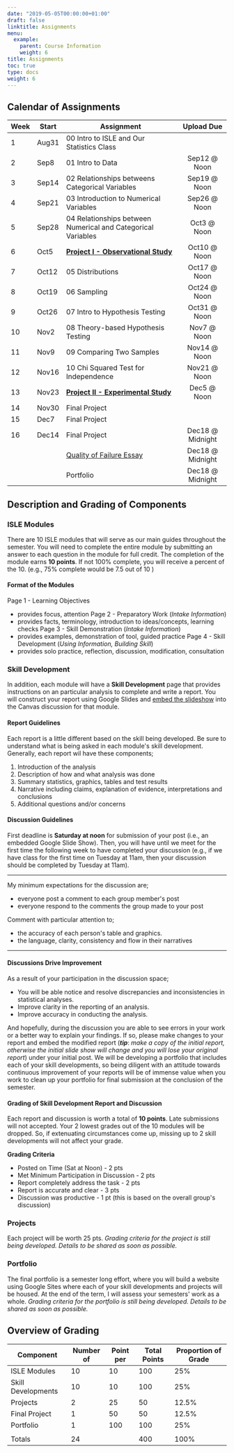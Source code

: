 ```yaml
---
date: "2019-05-05T00:00:00+01:00"
draft: false
linktitle: Assignments
menu:
  example:
    parent: Course Information
    weight: 6
title: Assignments
toc: true
type: docs
weight: 6
---
```


## Calendar of Assignments

| Week  | Start  | Assignment                                                   |    Upload Due    |
|-------|--------|--------------------------------------------------------------|:----------------:|
| 1     | Aug31  | 00 Intro to ISLE and Our Statistics Class                    |                  |
| 2     | Sep8   | 01 Intro to Data                                             |   Sep12 @ Noon   |
| 3     | Sep14  | 02 Relationships betweens Categorical Variables              |   Sep19 @ Noon   |
| 4     | Sep21  | 03 Introduction to Numerical Variables                       |   Sep26 @ Noon   |
| 5     | Sep28  | 04 Relationships between Numerical and Categorical Variables |    Oct3 @ Noon   |
| 6     | Oct5   | [**Project I - Observational Study**](/courses/stat159/project-one/index.html)  |   Oct10 @ Noon   |
| 7     | Oct12  | 05 Distributions                                             |   Oct17 @ Noon   |
| 8     | Oct19  | 06 Sampling                                                  |   Oct24 @ Noon   |
| 9     | Oct26  | 07 Intro to Hypothesis Testing                               |   Oct31 @ Noon   |
| 10    | Nov2   | 08 Theory-based Hypothesis Testing                           |    Nov7 @ Noon   |
| 11    | Nov9   | 09 Comparing Two Samples                                     |   Nov14 @ Noon   |
| 12    | Nov16  | 10 Chi Squared Test for Independence                         |   Nov21 @ Noon   |
| 13    | Nov23  | [**Project II - Experimental Study**](/courses/stat159/project-2/index.html)    |    Dec5 @ Noon   |
| 14    | Nov30  | Final Project                                                |                  |
| 15    | Dec7   | Final Project                                                |                  |
| 16    | Dec14  | Final Project                                                | Dec18 @ Midnight |
|       |        | [Quality of Failure Essay](/courses/stat159/failure.html)    | Dec18 @ Midnight |
|       |        | Portfolio                                                    | Dec18 @ Midnight |

## Description and Grading of Components  

### ISLE Modules
There are 10 ISLE modules that will serve as our main guides throughout the semester.  You will need to complete the entire module by submitting an answer to each question in the module for full credit.  The completion of the module earns **10 points**.  If not 100% complete, you will receive a percent of the 10. (e.g.,  75% complete would be 7.5 out of 10 )

#### Format of the Modules
Page 1 - Learning Objectives 
  - provides focus, attention
Page 2 - Preparatory Work (*Intake Information*)
  - provides facts, terminology, introduction to ideas/concepts, learning checks
Page 3 - Skill Demonstration (*Intake Information*)
  - provides examples, demonstration of tool, guided practice
Page 4 - Skill Development (*Using Information, Building Skill*)
  - provides solo practice, reflection, discussion, modification, consultation 

### Skill Development 
In addition, each module will have a **Skill Development** page that provides instructions on an particular analysis to complete and write a report.  You will construct your report using Google Slides and [embed the slideshow](https://blogs.acu.edu/adamscenter/2020/04/19/embed-a-google-slides-presentation-in-canvas/) into the Canvas discussion for that module. 

#### Report Guidelines
Each report is a little different based on the skill being developed.  Be sure to understand what is being asked in each module's skill development.  Generally, each report wil have these components;
1. Introduction of the analysis
2. Description of how and what analysis was done
3. Summary statistics, graphics, tables and test results
4. Narrative including claims, explanation of evidence, interpretations and conclusions
5. Additional questions and/or concerns

#### Discussion Guidelines
First deadline is **Saturday at noon** for submission of your post (i.e., an embedded Google Slide Show).  Then, you will have until we meet for the first time the following week to have completed your discussion (e.g., if we have class for the first time on Tuesday at 11am, then your discussion should be completed by Tuesday at 11am).  

***
My minimum expectations for the discussion are; 
- everyone post a comment to each group member's post
- everyone respond to the comments the group made to your post

Comment with particular attention to;
- the accuracy of each person's table and graphics.
- the language, clarity, consistency and flow in their narratives
***

#### Discussions Drive Improvement
As a result of your participation in the discussion space;
- You will be able notice and resolve discrepancies and inconsistencies in statistical analyses.
- Improve clarity in the reporting of an analysis.
- Improve accuracy in conducting the analysis.

And hopefully, during the discussion you are able to see errors in your work or a better way to explain your findings. If so, please make changes to your report and embed the modified report (***tip***: *make a copy of the initial report, otherwise the initial slide show will change and you will lose your original report*) under your initial post. We will be developing a portfolio that includes each of your skill developments, so being diligent with an attitude towards continuous improvement of your reports will be of immense value when you work to clean up your portfolio for final submission at the conclusion of the semester.

#### Grading of Skill Development Report and Discussion 
Each report and discussion is worth a total of **10 points**. Late submissions will not accepted.  Your 2 lowest grades out of the 10 modules will be dropped.  So, if extenuating circumstances come up, missing up to 2 skill developments will not affect your grade.

**Grading Criteria**
- Posted on Time (Sat at Noon) -  2 pts
- Met Minimum Participation in Discussion - 2 pts
- Report completely address the task - 2 pts
- Report is accurate and clear - 3 pts
- Discussion was productive - 1 pt (this is based on the overall group's discussion)

### Projects
Each project will be worth 25 pts.  *Grading criteria for the project is still being developed. Details to be shared as soon as possible.*


### Portfolio
The final portfolio is a semester long effort, where you will build a website using Google Sites where each of your skill developments and projects will be housed.  At the end of the term, I will assess your semesters' work as a whole.  *Grading criteria for the portfolio is still being developed. Details to be shared as soon as possible.*

## Overview of Grading

| Component          | Number of | Point per  | Total Points | Proportion of Grade |
|--------------------|-----------|------------|-------------|---------------------|
| ISLE Modules       | 10        | 10         | 100         | 25%                 |
| Skill Developments | 10        | 10         | 100         | 25%                 |
| Projects           | 2         | 25         | 50          | 12.5%               |
| Final Project      | 1         | 50         | 50          | 12.5%               |
| Portfolio          | 1         | 100        | 100         | 25%                 |
|                    |           |            |             |                     |
| Totals             | 24        |            | 400         | 100%                |


